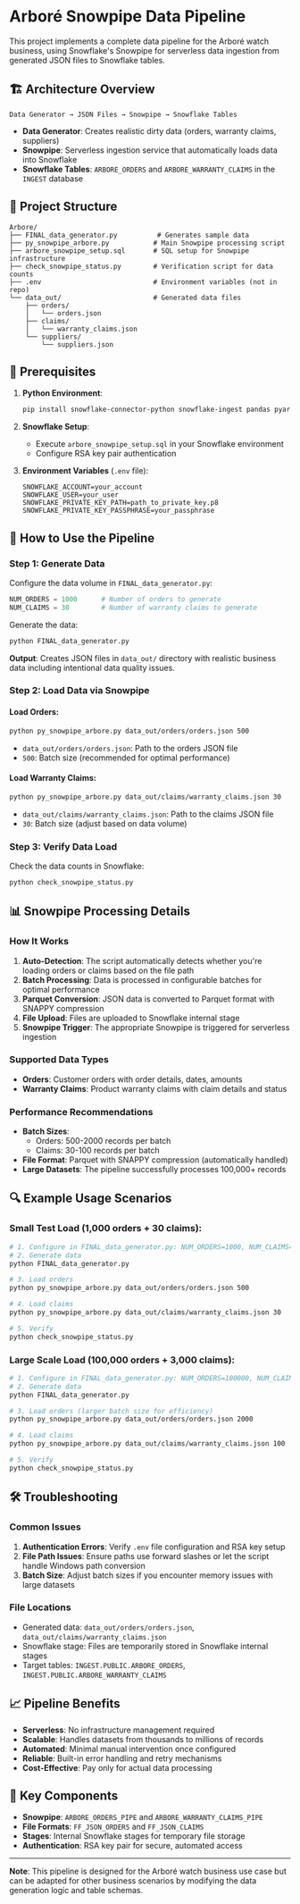 # Arboré Snowpipe Data Pipeline

This project implements a complete data pipeline for the Arboré watch business, using Snowflake's Snowpipe for serverless data ingestion from generated JSON files to Snowflake tables.

## 🏗️ Architecture Overview

```
Data Generator → JSON Files → Snowpipe → Snowflake Tables
```

- **Data Generator**: Creates realistic dirty data (orders, warranty claims, suppliers)
- **Snowpipe**: Serverless ingestion service that automatically loads data into Snowflake
- **Snowflake Tables**: `ARBORE_ORDERS` and `ARBORE_WARRANTY_CLAIMS` in the `INGEST` database

## 📁 Project Structure

```
Arbore/
├── FINAL_data_generator.py          # Generates sample data
├── py_snowpipe_arbore.py           # Main Snowpipe processing script
├── arbore_snowpipe_setup.sql       # SQL setup for Snowpipe infrastructure
├── check_snowpipe_status.py        # Verification script for data counts
├── .env                            # Environment variables (not in repo)
└── data_out/                       # Generated data files
    ├── orders/
    │   └── orders.json
    ├── claims/
    │   └── warranty_claims.json
    └── suppliers/
        └── suppliers.json
```

## 🔧 Prerequisites

1. **Python Environment**: 
   ```bash
   pip install snowflake-connector-python snowflake-ingest pandas pyarrow python-dotenv
   ```

2. **Snowflake Setup**: 
   - Execute `arbore_snowpipe_setup.sql` in your Snowflake environment
   - Configure RSA key pair authentication

3. **Environment Variables** (`.env` file):
   ```
   SNOWFLAKE_ACCOUNT=your_account
   SNOWFLAKE_USER=your_user
   SNOWFLAKE_PRIVATE_KEY_PATH=path_to_private_key.p8
   SNOWFLAKE_PRIVATE_KEY_PASSPHRASE=your_passphrase
   ```

## 🚀 How to Use the Pipeline

### Step 1: Generate Data

Configure the data volume in `FINAL_data_generator.py`:
```python
NUM_ORDERS = 1000      # Number of orders to generate
NUM_CLAIMS = 30        # Number of warranty claims to generate
```

Generate the data:
```bash
python FINAL_data_generator.py
```

**Output**: Creates JSON files in `data_out/` directory with realistic business data including intentional data quality issues.

### Step 2: Load Data via Snowpipe

#### Load Orders:
```bash
python py_snowpipe_arbore.py data_out/orders/orders.json 500
```
- `data_out/orders/orders.json`: Path to the orders JSON file
- `500`: Batch size (recommended for optimal performance)

#### Load Warranty Claims:
```bash
python py_snowpipe_arbore.py data_out/claims/warranty_claims.json 30
```
- `data_out/claims/warranty_claims.json`: Path to the claims JSON file  
- `30`: Batch size (adjust based on data volume)

### Step 3: Verify Data Load

Check the data counts in Snowflake:
```bash
python check_snowpipe_status.py
```

## 📊 Snowpipe Processing Details

### How It Works

1. **Auto-Detection**: The script automatically detects whether you're loading orders or claims based on the file path
2. **Batch Processing**: Data is processed in configurable batches for optimal performance
3. **Parquet Conversion**: JSON data is converted to Parquet format with SNAPPY compression
4. **File Upload**: Files are uploaded to Snowflake internal stage
5. **Snowpipe Trigger**: The appropriate Snowpipe is triggered for serverless ingestion

### Supported Data Types

- **Orders**: Customer orders with order details, dates, amounts
- **Warranty Claims**: Product warranty claims with claim details and status

### Performance Recommendations

- **Batch Sizes**: 
  - Orders: 500-2000 records per batch
  - Claims: 30-100 records per batch
- **File Format**: Parquet with SNAPPY compression (automatically handled)
- **Large Datasets**: The pipeline successfully processes 100,000+ records

## 🔍 Example Usage Scenarios

### Small Test Load (1,000 orders + 30 claims):
```bash
# 1. Configure in FINAL_data_generator.py: NUM_ORDERS=1000, NUM_CLAIMS=30
# 2. Generate data
python FINAL_data_generator.py

# 3. Load orders
python py_snowpipe_arbore.py data_out/orders/orders.json 500

# 4. Load claims  
python py_snowpipe_arbore.py data_out/claims/warranty_claims.json 30

# 5. Verify
python check_snowpipe_status.py
```

### Large Scale Load (100,000 orders + 3,000 claims):
```bash
# 1. Configure in FINAL_data_generator.py: NUM_ORDERS=100000, NUM_CLAIMS=3000
# 2. Generate data
python FINAL_data_generator.py

# 3. Load orders (larger batch size for efficiency)
python py_snowpipe_arbore.py data_out/orders/orders.json 2000

# 4. Load claims
python py_snowpipe_arbore.py data_out/claims/warranty_claims.json 100

# 5. Verify
python check_snowpipe_status.py
```

## 🛠️ Troubleshooting

### Common Issues

1. **Authentication Errors**: Verify `.env` file configuration and RSA key setup
2. **File Path Issues**: Ensure paths use forward slashes or let the script handle Windows path conversion
3. **Batch Size**: Adjust batch sizes if you encounter memory issues with large datasets

### File Locations

- Generated data: `data_out/orders/orders.json`, `data_out/claims/warranty_claims.json`
- Snowflake stage: Files are temporarily stored in Snowflake internal stages
- Target tables: `INGEST.PUBLIC.ARBORE_ORDERS`, `INGEST.PUBLIC.ARBORE_WARRANTY_CLAIMS`

## 📈 Pipeline Benefits

- **Serverless**: No infrastructure management required
- **Scalable**: Handles datasets from thousands to millions of records
- **Automated**: Minimal manual intervention once configured
- **Reliable**: Built-in error handling and retry mechanisms
- **Cost-Effective**: Pay only for actual data processing

## 🔗 Key Components

- **Snowpipe**: `ARBORE_ORDERS_PIPE` and `ARBORE_WARRANTY_CLAIMS_PIPE`
- **File Formats**: `FF_JSON_ORDERS` and `FF_JSON_CLAIMS`
- **Stages**: Internal Snowflake stages for temporary file storage
- **Authentication**: RSA key pair for secure, automated access

---

**Note**: This pipeline is designed for the Arboré watch business use case but can be adapted for other business scenarios by modifying the data generation logic and table schemas.